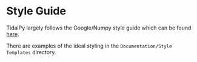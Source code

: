 # Style Guide
TidalPy largely follows the Google/Numpy style guide which can be found [here](https://numpydoc.readthedocs.io/en/latest/format.html).

There are examples of the ideal styling in the `Documentation/Style Templates` directory.
